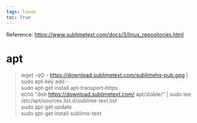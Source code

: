 ```yaml
---
tags: linux
toc: True
---
```

Reference: https://www.sublimetext.com/docs/3/linux_repositories.html

# apt
> wget -qO - https://download.sublimetext.com/sublimehq-pub.gpg | sudo apt-key add -  
> sudo apt-get install apt-transport-https  
> echo "deb https://download.sublimetext.com/ apt/stable/" | sudo tee /etc/apt/sources.list.d/sublime-text.list  
> sudo apt-get update  
> sudo apt-get install sublime-text

